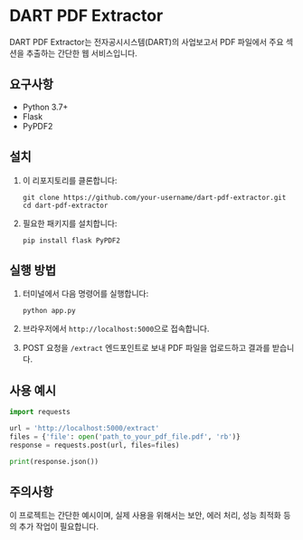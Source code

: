 # DART PDF Extractor

DART PDF Extractor는 전자공시시스템(DART)의 사업보고서 PDF 파일에서 주요 섹션을 추출하는 간단한 웹 서비스입니다.

## 요구사항

- Python 3.7+
- Flask
- PyPDF2

## 설치

1. 이 리포지토리를 클론합니다:
   ```
   git clone https://github.com/your-username/dart-pdf-extractor.git
   cd dart-pdf-extractor
   ```

2. 필요한 패키지를 설치합니다:
   ```
   pip install flask PyPDF2
   ```

## 실행 방법

1. 터미널에서 다음 명령어를 실행합니다:
   ```
   python app.py
   ```

2. 브라우저에서 `http://localhost:5000`으로 접속합니다.

3. POST 요청을 `/extract` 엔드포인트로 보내 PDF 파일을 업로드하고 결과를 받습니다.

## 사용 예시

```python
import requests

url = 'http://localhost:5000/extract'
files = {'file': open('path_to_your_pdf_file.pdf', 'rb')}
response = requests.post(url, files=files)

print(response.json())
```

## 주의사항

이 프로젝트는 간단한 예시이며, 실제 사용을 위해서는 보안, 에러 처리, 성능 최적화 등의 추가 작업이 필요합니다.
